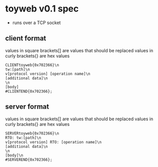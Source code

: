 # toyweb v0.1 spec

- runs over a TCP socket

## client format

values in square brackets[] are values that should be replaced
values in curly brackets{} are hex values
```
CLIENTtoyweb{0x702366}\n
tw:[path]\n
v[protocol version] [operation name]\n
[additional data]\n
\n
[body]
#CLIENTEND{0x702366};
```

## server format

values in square brackets[] are values that should be replaced
values in curly brackets{} are hex values
```
SERVERtoyweb{0x702366}\n
RTO: tw:[path]\n
v[protocol version] RTO: [operation name]\n
[additional data]\n
\n
[body]\n
#SERVEREND{0x702366};
```